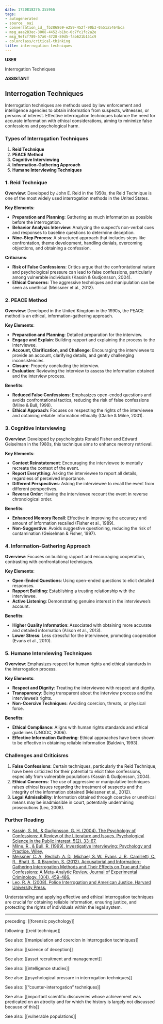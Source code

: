 ```yaml
---
date: 1720818276.355966
tags:
- autogenerated
- source__oai
- conversation_id__fb286869-e259-452f-90b3-0a51a5464bca
- msg_aaa283ec-3008-4452-b1bc-0c7fc1fc2a2e
- msg_9efcf789-57a6-4728-89d5-fab621b151c9
- colorclass/critical-thinking
title: interrogation techniques
---
```


**USER**

Interrogation Techniques


**ASSISTANT**

## Interrogation Techniques

Interrogation techniques are methods used by law enforcement and intelligence agencies to obtain information from suspects, witnesses, or persons of interest. Effective interrogation techniques balance the need for accurate information with ethical considerations, aiming to minimize false confessions and psychological harm.

### Types of Interrogation Techniques

1. **Reid Technique**
2. **PEACE Method**
3. **Cognitive Interviewing**
4. **Information-Gathering Approach**
5. **Humane Interviewing Techniques**

### 1. Reid Technique

**Overview**: Developed by John E. Reid in the 1950s, the Reid Technique is one of the most widely used interrogation methods in the United States.

**Key Elements**:
- **Preparation and Planning**: Gathering as much information as possible before the interrogation.
- **Behavior Analysis Interview**: Analyzing the suspect’s non-verbal cues and responses to baseline questions to determine deception.
- **Nine-Step Process**: A structured approach that includes steps like confrontation, theme development, handling denials, overcoming objections, and obtaining a confession.

**Criticisms**:
- **Risk of False Confessions**: Critics argue that the confrontational nature and psychological pressure can lead to false confessions, particularly among vulnerable individuals (Kassin & Gudjonsson, 2004).
- **Ethical Concerns**: The aggressive techniques and manipulation can be seen as unethical (Meissner et al., 2012).

### 2. PEACE Method

**Overview**: Developed in the United Kingdom in the 1990s, the PEACE method is an ethical, information-gathering approach.

**Key Elements**:
- **Preparation and Planning**: Detailed preparation for the interview.
- **Engage and Explain**: Building rapport and explaining the process to the interviewee.
- **Account, Clarification, and Challenge**: Encouraging the interviewee to provide an account, clarifying details, and gently challenging inconsistencies.
- **Closure**: Properly concluding the interview.
- **Evaluation**: Reviewing the interview to assess the information obtained and the interview process.

**Benefits**:
- **Reduced False Confessions**: Emphasizes open-ended questions and avoids confrontational tactics, reducing the risk of false confessions (Milne & Bull, 1999).
- **Ethical Approach**: Focuses on respecting the rights of the interviewee and obtaining reliable information ethically (Clarke & Milne, 2001).

### 3. Cognitive Interviewing

**Overview**: Developed by psychologists Ronald Fisher and Edward Geiselman in the 1980s, this technique aims to enhance memory retrieval.

**Key Elements**:
- **Context Reinstatement**: Encouraging the interviewee to mentally recreate the context of the event.
- **Report Everything**: Asking the interviewee to report all details, regardless of perceived importance.
- **Different Perspectives**: Asking the interviewee to recall the event from different perspectives.
- **Reverse Order**: Having the interviewee recount the event in reverse chronological order.

**Benefits**:
- **Enhanced Memory Recall**: Effective in improving the accuracy and amount of information recalled (Fisher et al., 1989).
- **Non-Suggestive**: Avoids suggestive questioning, reducing the risk of contamination (Geiselman & Fisher, 1997).

### 4. Information-Gathering Approach

**Overview**: Focuses on building rapport and encouraging cooperation, contrasting with confrontational techniques.

**Key Elements**:
- **Open-Ended Questions**: Using open-ended questions to elicit detailed responses.
- **Rapport Building**: Establishing a trusting relationship with the interviewee.
- **Active Listening**: Demonstrating genuine interest in the interviewee’s account.

**Benefits**:
- **Higher Quality Information**: Associated with obtaining more accurate and detailed information (Alison et al., 2013).
- **Lower Stress**: Less stressful for the interviewee, promoting cooperation (Evans et al., 2010).

### 5. Humane Interviewing Techniques

**Overview**: Emphasizes respect for human rights and ethical standards in the interrogation process.

**Key Elements**:
- **Respect and Dignity**: Treating the interviewee with respect and dignity.
- **Transparency**: Being transparent about the interview process and the interviewee’s rights.
- **Non-Coercive Techniques**: Avoiding coercion, threats, or physical force.

**Benefits**:
- **Ethical Compliance**: Aligns with human rights standards and ethical guidelines (UNODC, 2006).
- **Effective Information Gathering**: Ethical approaches have been shown to be effective in obtaining reliable information (Baldwin, 1993).

### Challenges and Criticisms

1. **False Confessions**: Certain techniques, particularly the Reid Technique, have been criticized for their potential to elicit false confessions, especially from vulnerable populations (Kassin & Gudjonsson, 2004).
2. **Ethical Concerns**: The use of aggressive or manipulative techniques raises ethical issues regarding the treatment of suspects and the integrity of the information obtained (Meissner et al., 2012).
3. **Legal Admissibility**: Information obtained through coercive or unethical means may be inadmissible in court, potentially undermining prosecutions (Leo, 2008).

### Further Reading

- [Kassin, S. M., & Gudjonsson, G. H. (2004). The Psychology of Confessions: A Review of the Literature and Issues. Psychological Science in the Public Interest, 5(2), 33-67.](https://journals.sagepub.com/doi/10.1111/j.1529-1006.2004.00016.x)
- [Milne, R., & Bull, R. (1999). Investigative Interviewing: Psychology and Practice. Wiley.](https://www.wiley.com/en-us/Investigative+Interviewing%3A+Psychology+and+Practice-p-9780471961772)
- [Meissner, C. A., Redlich, A. D., Michael, S. W., Evans, J. R., Camilletti, C. R., Bhatt, S., & Brandon, S. (2012). Accusatorial and Information-Gathering Interrogation Methods and Their Effects on True and False Confessions: A Meta-Analytic Review. Journal of Experimental Criminology, 10(4), 459-486.](https://link.springer.com/article/10.1007/s11292-014-9207-6)
- [Leo, R. A. (2008). Police Interrogation and American Justice. Harvard University Press.](https://www.hup.harvard.edu/catalog.php?isbn=9780674035317)

Understanding and applying effective and ethical interrogation techniques are crucial for obtaining reliable information, ensuring justice, and protecting the rights of individuals within the legal system.


---

preceding: [[forensic psychology]]  


following: [[reid technique]]

See also: [[manipulation and coercion in interrogation techniques]]


See also: [[science of deception]]


See also: [[asset recruitment and management]]


See also: [[intelligence studies]]


See also: [[psychological pressure in interrogation techniques]]


See also: [[“counter-interrogation” techniques]]


See also: [[important scientific discoveries whose achievement was predicated on an atrocity and for which the history is largely not discussed because of this]]


See also: [[vulnerable populations]]